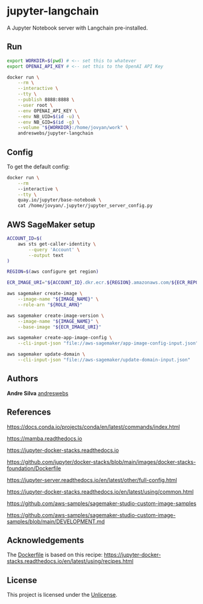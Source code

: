 # jupyter-langchain

A Jupyter Notebook server with Langchain pre-installed.

## Run

```sh
export WORKDIR=$(pwd) # <-- set this to whatever
export OPENAI_API_KEY # <-- set this to the OpenAI API Key
```

```sh
docker run \
    --rm \
    --interactive \
    --tty \
    --publish 8888:8888 \
    --user root \
    --env OPENAI_API_KEY \
    --env NB_UID=$(id -u) \
    --env NB_GID=$(id -g) \
    --volume "${WORKDIR}:/home/jovyan/work" \
    andreswebs/jupyter-langchain
```

## Config

To get the default config:

```sh
docker run \
    --rm
    --interactive \
    --tty \
    quay.io/jupyter/base-notebook \
    cat /home/jovyan/.jupyter/jupyter_server_config.py
```

## AWS SageMaker setup

```sh
ACCOUNT_ID=$(
    aws sts get-caller-identity \
        --query 'Account' \
        --output text
)

REGION=$(aws configure get region)

ECR_IMAGE_URI="${ACCOUNT_ID}.dkr.ecr.${REGION}.amazonaws.com/${ECR_REPO_NAME}:${IMAGE_TAG}"

aws sagemaker create-image \
    --image-name "${IMAGE_NAME}" \
    --role-arn "${ROLE_ARN}"

aws sagemaker create-image-version \
    --image-name "${IMAGE_NAME}" \
    --base-image "${ECR_IMAGE_URI}"

aws sagemaker create-app-image-config \
    --cli-input-json "file://aws-sagemaker/app-image-config-input.json"

aws sagemaker update-domain \
    --cli-input-json "file://aws-sagemaker/update-domain-input.json"
```

## Authors

**Andre Silva** [andreswebs](https://github.com/andreswebs)

## References

<https://docs.conda.io/projects/conda/en/latest/commands/index.html>

<https://mamba.readthedocs.io>

<https://jupyter-docker-stacks.readthedocs.io>

<https://github.com/jupyter/docker-stacks/blob/main/images/docker-stacks-foundation/Dockerfile>

<https://jupyter-server.readthedocs.io/en/latest/other/full-config.html>

<https://jupyter-docker-stacks.readthedocs.io/en/latest/using/common.html>

<https://github.com/aws-samples/sagemaker-studio-custom-image-samples>

<https://github.com/aws-samples/sagemaker-studio-custom-image-samples/blob/main/DEVELOPMENT.md>

## Acknowledgements

The [Dockerfile](Dockerfile) is based on this recipe:
<https://jupyter-docker-stacks.readthedocs.io/en/latest/using/recipes.html>

## License

This project is licensed under the [Unlicense](UNLICENSE.md).
